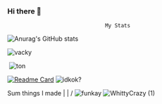 
### Hi there 👋

                                   My Stats
![Anurag's GitHub stats](https://github-readme-stats.vercel.app/api?username=vackyton&theme=radical&show_icons=true)
<p><img  src="https://github-readme-stats.vercel.app/api/top-langs?username=vackyton&show_icons=true&theme=dark&locale=en&langs_count=10&layout=compact" alt="vacky" /></p>
<p>&nbsp;<img src="https://github-readme-stats.vercel.app/api?username=vackyton&show_icons=true&theme=dark&locale=en" alt="ton" /></p>

[![Readme Card](https://github-readme-stats.vercel.app/api/pin/?username=vackyton&&theme=radical&repo=MyPythonScripts)](https://github.com/vackyton/MyPythonScripts)
![idkok?](https://discord.c99.nl/widget/theme-1/756319882135601263.png)

Sum things I made |
                  |
                 \/
![funkay](https://user-images.githubusercontent.com/79385929/128585292-d77b5431-2ec3-4bc7-a092-8a9b7a72758b.png)
![WhittyCrazy (1)](https://user-images.githubusercontent.com/79385929/128584952-5b5e2eba-3534-41c2-8822-3ed599d7eff0.png)
